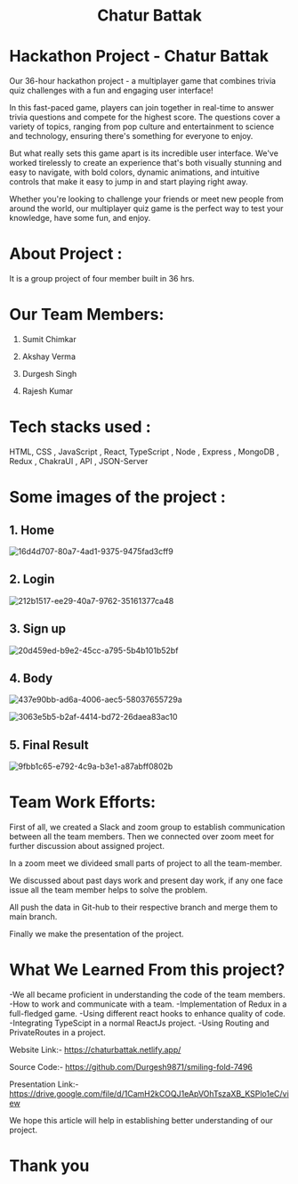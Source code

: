 <h1 align="center">Chatur Battak</h1>

# Hackathon Project - Chatur Battak

Our 36-hour hackathon project - a multiplayer game that combines trivia quiz challenges with a fun and engaging user interface!

In this fast-paced game, players can join together in real-time to answer trivia questions and compete for the highest score. The questions cover a variety of topics, ranging from pop culture and entertainment to science and technology, ensuring there's something for everyone to enjoy.

But what really sets this game apart is its incredible user interface. We've worked tirelessly to create an experience that's both visually stunning and easy to navigate, with bold colors, dynamic animations, and intuitive controls that make it easy to jump in and start playing right away.

Whether you're looking to challenge your friends or meet new people from around the world, our multiplayer quiz game is the perfect way to test your knowledge, have some fun, and enjoy.




# About Project :
It is a group project of four member built in 36 hrs.


# Our Team Members:

1. Sumit Chimkar

2. Akshay Verma

3. Durgesh Singh

4. Rajesh Kumar


# Tech stacks used :

HTML, CSS , JavaScript , React, TypeScript , Node , Express , MongoDB , Redux , ChakraUI , API , JSON-Server



# Some images of the project :

## 1. Home
 
![16d4d707-80a7-4ad1-9375-9475fad3cff9](https://user-images.githubusercontent.com/112768622/222920519-40d00abf-0174-4c1c-81c5-6076a12fcc6c.jpg)



## 2. Login
![212b1517-ee29-40a7-9762-35161377ca48](https://user-images.githubusercontent.com/112768622/222920465-04bf293c-e09a-4a57-99d3-e4d8ab23ba2e.jpg)


## 3. Sign up


![20d459ed-b9e2-45cc-a795-5b4b101b52bf](https://user-images.githubusercontent.com/112768622/222920364-25b10b96-fc4e-4359-9bae-8d64bd73f3b5.jpg)
## 4. Body


![437e90bb-ad6a-4006-aec5-58037655729a](https://user-images.githubusercontent.com/112768622/222920339-60afb287-1a9e-4b03-bf32-db184a546a0a.jpg)

![3063e5b5-b2af-4414-bd72-26daea83ac10](https://user-images.githubusercontent.com/112768622/222920388-4e9c45a7-ec6f-4d27-a06a-f9bca6a2e95c.jpg)


## 5. Final Result


![9fbb1c65-e792-4c9a-b3e1-a87abff0802b](https://user-images.githubusercontent.com/112768622/222920410-5f5b5417-c324-4f4f-b166-355f53014c3c.jpg)









# Team Work Efforts:

First of all, we created a Slack and zoom group to establish communication between all the team members. 
Then we connected over zoom meet for further discussion about assigned project.

In a zoom meet we divideed small parts of project to all the team-member.

We discussed about past days work and present day work, if any one face issue all the team member helps to solve the problem.

All push the data in Git-hub to their respective branch and merge them to main branch.

Finally we make the presentation of the project.


# What We Learned From this project?

-We all became proficient in understanding the code of the team members.
-How to work and communicate with a team.
-Implementation of Redux in a full-fledged game.
-Using different react hooks to enhance quality of code.
-Integrating TypeScipt in a normal ReactJs project.
-Using Routing and PrivateRoutes in a project.


Website Link:- https://chaturbattak.netlify.app/

Source Code:- https://github.com/Durgesh9871/smiling-fold-7496

Presentation Link:- https://drive.google.com/file/d/1CamH2kCOQJ1eApVOhTszaXB_KSPlo1eC/view

We hope this article will help in establishing better understanding of our project.

# Thank you

